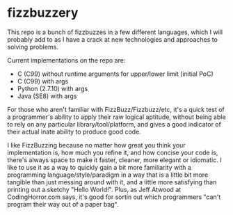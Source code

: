 # fizzbuzzery
This repo is a  bunch of fizzbuzzes in a few different languages, which I will probably add to as I have a crack at new technologies and approaches to solving problems.

Current implementations on the repo are:

- C (C99) without runtime arguments for upper/lower limit (initial PoC)
- C (C99) with args
- Python (2.7.10) with args
- Java (SE8) with args

For those who aren't familiar with FizzBuzz/Fizzbuzz/etc, it's a quick test of a programmer's ability to apply their raw logical aptitude, without being able to rely on any particular library/tool/platform, and gives a good indicator of their actual inate ability to produce good code.

I like FizzBuzzing because no matter how great you think your implementation is, how much you refine it, and how concise your code is, there's always space to make it faster, cleaner, more elegant or idiomatic. I like to use it as a way to quickly gain a bit more familiarity with a programming language/style/paradigm in a way that is a little bit more tangible than just messing around with it, and a little more satisfying than printing out a sketchy "Hello World!". Plus, as Jeff Atwood at CodingHorror.com says, it's good for sortin out which programmers "can't program their way out of a paper bag".
